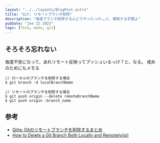 ```yaml
---
layout: "../../layouts/BlogPost.astro"
title: "Git: リモートブランチ削除"
description: "毎度ブランチ削除するんどうやったっけ……と、検索する手間よ"
pubDate: "Jne 22 2023"
tags: [Tech, memo, git]
---
```


## そろそろ忘れない

毎度不安になって、あれリモート反映ってプッシュいるっけ？と、なる。
戒めのためにもメモる

``` shell
// ローカルのブランチを削除する場合
$ git branch -d localBranchName

// リモートのブランチを削除する場合
$ git push origin --delete remoteBranchName
$ git push origin :branch_name
```

## 参考

- [Qiita: Gitのリモートブランチを削除するまとめ](https://qiita.com/yuu_ta/items/519ea47ac2c1ded032d9)
- [How to Delete a Git Branch Both Locally and Remotely(jp)](https://www.freecodecamp.org/japanese/news/how-to-delete-a-git-branch-both-locally-and-remotely/)